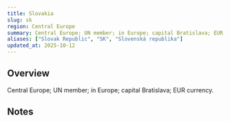 ```yaml
---
title: Slovakia
slug: sk
region: Central Europe
summary: Central Europe; UN member; in Europe; capital Bratislava; EUR currency.
aliases: ["Slovak Republic", "SK", "Slovenská republika"]
updated_at: 2025-10-12
---
```


## Overview

Central Europe; UN member; in Europe; capital Bratislava; EUR currency.

## Notes

<!-- Add your first note below -->
